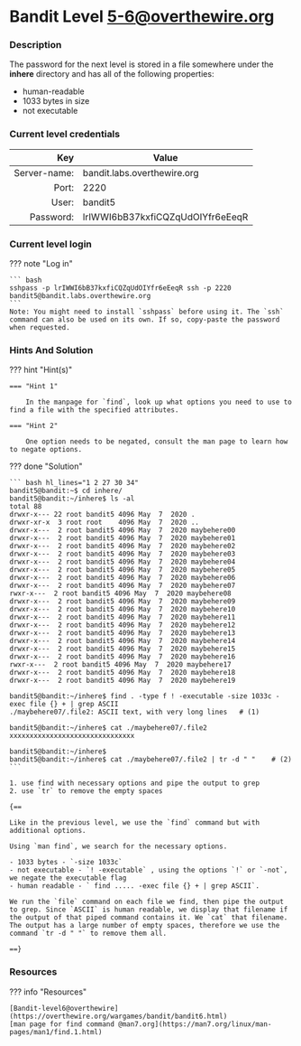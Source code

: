 # Bandit Level 5-6@overthewire.org

### Description
The password for the next level is stored in a file somewhere under the **inhere** directory and has all of the following properties:

-   human-readable
-   1033 bytes in size
-   not executable

### Current level credentials
Key                        | Value
-------------------------: |----------------------------------------
Server-name:               | bandit.labs.overthewire.org
Port:                      | 2220
User:                      | bandit5
Password:                  | lrIWWI6bB37kxfiCQZqUdOIYfr6eEeqR


### Current level login
??? note "Log in"

    ``` bash
    sshpass -p lrIWWI6bB37kxfiCQZqUdOIYfr6eEeqR ssh -p 2220 bandit5@bandit.labs.overthewire.org
    ```
    Note: You might need to install `sshpass` before using it. The `ssh` command can also be used on its own. If so, copy-paste the password when requested. 

### Hints And Solution


??? hint "Hint(s)"

    === "Hint 1"

        In the manpage for `find`, look up what options you need to use to find a file with the specified attributes.

    === "Hint 2"

        One option needs to be negated, consult the man page to learn how to negate options. 




??? done "Solution"

    ``` bash hl_lines="1 2 27 30 34"
    bandit5@bandit:~$ cd inhere/  
    bandit5@bandit:~/inhere$ ls -al  
    total 88  
    drwxr-x--- 22 root bandit5 4096 May  7  2020 .  
    drwxr-xr-x  3 root root    4096 May  7  2020 ..  
    drwxr-x---  2 root bandit5 4096 May  7  2020 maybehere00  
    drwxr-x---  2 root bandit5 4096 May  7  2020 maybehere01  
    drwxr-x---  2 root bandit5 4096 May  7  2020 maybehere02  
    drwxr-x---  2 root bandit5 4096 May  7  2020 maybehere03  
    drwxr-x---  2 root bandit5 4096 May  7  2020 maybehere04  
    drwxr-x---  2 root bandit5 4096 May  7  2020 maybehere05  
    drwxr-x---  2 root bandit5 4096 May  7  2020 maybehere06  
    drwxr-x---  2 root bandit5 4096 May  7  2020 maybehere07  
    rwxr-x---  2 root bandit5 4096 May  7  2020 maybehere08  
    drwxr-x---  2 root bandit5 4096 May  7  2020 maybehere09  
    drwxr-x---  2 root bandit5 4096 May  7  2020 maybehere10  
    drwxr-x---  2 root bandit5 4096 May  7  2020 maybehere11  
    drwxr-x---  2 root bandit5 4096 May  7  2020 maybehere12  
    drwxr-x---  2 root bandit5 4096 May  7  2020 maybehere13  
    drwxr-x---  2 root bandit5 4096 May  7  2020 maybehere14  
    drwxr-x---  2 root bandit5 4096 May  7  2020 maybehere15  
    drwxr-x---  2 root bandit5 4096 May  7  2020 maybehere16  
    rwxr-x---  2 root bandit5 4096 May  7  2020 maybehere17  
    drwxr-x---  2 root bandit5 4096 May  7  2020 maybehere18  
    drwxr-x---  2 root bandit5 4096 May  7  2020 maybehere19  

    bandit5@bandit:~/inhere$ find . -type f ! -executable -size 1033c -exec file {} + | grep ASCII   
    ./maybehere07/.file2: ASCII text, with very long lines   # (1)

    bandit5@bandit:~/inhere$ cat ./maybehere07/.file2  
    xxxxxxxxxxxxxxxxxxxxxxxxxxxxxxx  
                                                                                                                                                                                                          
    bandit5@bandit:~/inhere$    
    bandit5@bandit:~/inhere$ cat ./maybehere07/.file2 | tr -d " "    # (2)
    ```
    
    1. use find with necessary options and pipe the output to grep 
    2. use `tr` to remove the empty spaces
    
    {==
    
    Like in the previous level, we use the `find` command but with additional options.

    Using `man find`, we search for the necessary options.

    - 1033 bytes - `-size 1033c`        
    - not executable - `! -executable` , using the options `!` or `-not`, we negate the executable flag     
    - human readable - ` find ..... -exec file {} + | grep ASCII`.      

    We run the `file` command on each file we find, then pipe the output to grep. Since `ASCII` is human readable, we display that filename if the output of that piped command contains it. We `cat` that filename. The output has a large number of empty spaces, therefore we use the command `tr -d " "` to remove them all. 

    ==}




### Resources

??? info "Resources"

    [Bandit-level6@overthewire](https://overthewire.org/wargames/bandit/bandit6.html)       
    [man page for find command @man7.org](https://man7.org/linux/man-pages/man1/find.1.html)        






    




 
